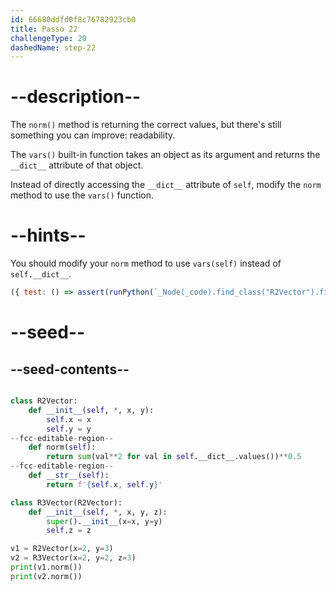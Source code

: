 ```yaml
---
id: 66680ddfd0f8c76782923cb0
title: Passo 22
challengeType: 20
dashedName: step-22
---
```


# --description--

The `norm()` method is returning the correct values, but there's still something you can improve: readability.

The `vars()` built-in function takes an object as its argument and returns the `__dict__` attribute of that object.

Instead of directly accessing the `__dict__` attribute of `self`, modify the `norm` method to use the `vars()` function.

# --hints--

You should modify your `norm` method to use `vars(self)` instead of `self.__dict__`.

```js
({ test: () => assert(runPython(`_Node(_code).find_class("R2Vector").find_function("norm").has_return("sum(val**2 for val in vars(self).values())**0.5")`)) })
```

# --seed--

## --seed-contents--

```py

class R2Vector:
    def __init__(self, *, x, y):
        self.x = x
        self.y = y
--fcc-editable-region--
    def norm(self):
        return sum(val**2 for val in self.__dict__.values())**0.5
--fcc-editable-region--
    def __str__(self):
        return f'{self.x, self.y}'

class R3Vector(R2Vector):
    def __init__(self, *, x, y, z):
        super().__init__(x=x, y=y)
        self.z = z

v1 = R2Vector(x=2, y=3)
v2 = R3Vector(x=2, y=2, z=3)
print(v1.norm())
print(v2.norm())

```
